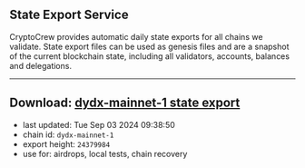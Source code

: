## State Export Service
CryptoCrew provides automatic daily state exports for all chains we validate. State export files can be used as genesis files and are a snapshot of the current blockchain state, including all validators, accounts, balances and delegations.

---
**Download: [dydx-mainnet-1 state export](https://dl-tyo.ccvalidators.com/SERVICE/dydx/dydx-mainnet-1_export_24379984.json)**
---

- last updated: Tue Sep 03 2024 09:38:50
- chain id: `dydx-mainnet-1`
- export height: `24379984`
- use for: airdrops, local tests, chain recovery
